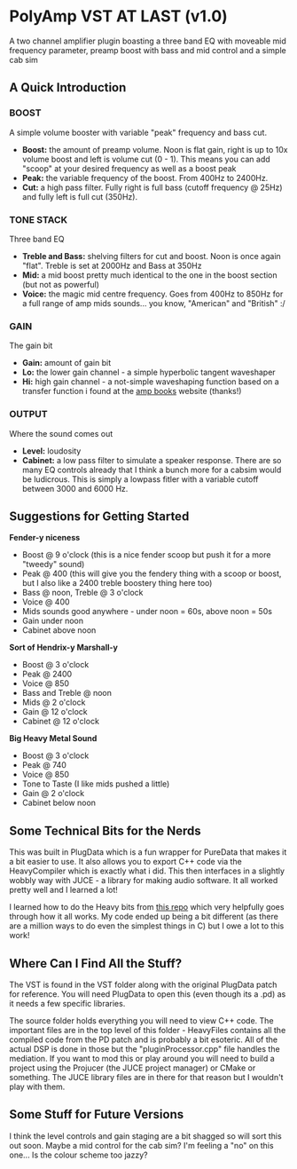 # PolyAmp VST AT LAST (v1.0)
A two channel amplifier plugin boasting a three band EQ with moveable mid frequency parameter, preamp boost with bass and mid control and a simple cab sim

## A Quick Introduction
### BOOST
A simple volume booster with variable "peak" frequency and bass cut.
- **Boost:** the amount of preamp volume.  Noon is flat gain, right is up to 10x volume boost and left is volume cut (0 - 1).  This means you can add "scoop" at your desired frequency as well as a boost peak
- **Peak:** the variable frequency of the boost.  From 400Hz to 2400Hz.
- **Cut:** a high pass filter.  Fully right is full bass (cutoff frequency @ 25Hz) and fully left is full cut (350Hz).

### TONE STACK
Three band EQ
- **Treble and Bass:** shelving filters for cut and boost.  Noon is once again "flat".  Treble is set at 2000Hz and Bass at 350Hz
- **Mid:** a mid boost pretty much identical to the one in the boost section (but not as powerful)
- **Voice:** the magic mid centre frequency.  Goes from 400Hz to 850Hz for a full range of amp mids sounds... you know, "American" and "British" :/

### GAIN
The gain bit
- **Gain:** amount of gain bit
- **Lo:** the lower gain channel - a simple hyperbolic tangent waveshaper
- **Hi:** high gain channel - a not-simple waveshaping function based on a transfer function i found at the [amp books](https://www.ampbooks.com/mobile/dsp/preamp/) website (thanks!)

### OUTPUT
Where the sound comes out
- **Level:** loudosity
- **Cabinet:** a low pass filter to simulate a speaker response.  There are so many EQ controls already that I think a bunch more for a cabsim would be ludicrous.  This is simply a lowpass fitler with a variable cutoff between 3000 and 6000 Hz.

## Suggestions for Getting Started
**Fender-y niceness**
- Boost @ 9 o'clock (this is a nice fender scoop but push it for a more "tweedy" sound)
- Peak @ 400 (this will give you the fendery thing with a scoop or boost, but I also like a 2400 treble boostery thing here too)
- Bass @ noon, Treble @ 3 o'clock
- Voice @ 400
- Mids sounds good anywhere - under noon = 60s, above noon = 50s
- Gain under noon
- Cabinet above noon 

**Sort of Hendrix-y Marshall-y**
- Boost @ 3 o'clock
- Peak @ 2400
- Voice @ 850
- Bass and Treble @ noon
- Mids @ 2 o'clock
- Gain @ 12 o'clock
- Cabinet @ 12 o'clock

**Big Heavy Metal Sound**
- Boost @ 3 o'clock
- Peak @ 740
- Voice @ 850
- Tone to Taste (I like mids pushed a little)
- Gain @ 2 o'clock
- Cabinet below noon

## Some Technical Bits for the Nerds
This was built in PlugData which is a fun wrapper for PureData that makes it a bit easier to use.  It also allows you to export C++ code via the HeavyCompiler which is exactly what i did.  This then interfaces in a slightly wobbly way with JUCE - a library for making audio software.  It all worked pretty well and I learned a lot!

I learned how to do the Heavy bits from [this repo](https://github.com/o-g-sus/JUCE-HEAVY) which very helpfully goes through how it all works.  My code ended up being a bit different (as there are a million ways to do even the simplest things in C) but I owe a lot to this work!

## Where Can I Find All the Stuff?
The VST is found in the VST folder along with the original PlugData patch for reference.  You will need PlugData to open this (even though its a .pd) as it needs a few specific libraries.

The source folder holds everything you will need to view C++ code.  The important files are in the top level of this folder - HeavyFiles contains all the compiled code from the PD patch and is probably a bit esoteric.  All of the actual DSP is done in those but the "pluginProcessor.cpp" file handles the mediation.  If you want to mod this or play around you will need to build a project using the Projucer (the JUCE project manager) or CMake or something.  The JUCE library files are in there for that reason but I wouldn't play with them.

## Some Stuff for Future Versions
I think the level controls and gain staging are a bit shagged so will sort this out soon.
Maybe a mid control for the cab sim?  I'm feeling a "no" on this one...
Is the colour scheme too jazzy?

